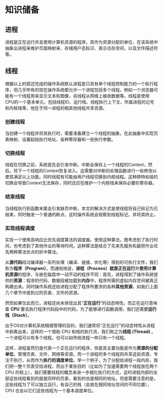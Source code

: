 # 知识储备

## 进程

进程是正在运行并且使用计算机资源的程序。其作为资源分配的单位，在该系统中抽象出进程来维护页面映射来、存储用户态标识、表示访存空间，以及文件描述符等。

## 线程

根据以上的叙述完成的操作系统默认进程是只具有单个线程控制能力的一个执行程序，但几乎所有的现在操作系统都允许一个进程包括多个线程。例如一个浏览器可能有一个线程用来显示文本和图像，另线程从网络上接收数据等。线程是使用CPU的一个基本单元，包括线程ID、运行栈、线程执行上下文、所属进程的记号和内核栈等，他在于同一进程的相其他线程共享资源。

### 创建线程

当创建一个线程并将其执行时，需要准备建立一个线程的抽象。在此抽象中实现页表映射、设置起始执行地址、各种寄存器和一些执行参数。

### 切换线程

线程在切换之前，系统首先会引发中断。中断会保存上一个线程的Context，然后。将下一个线程的Context恢复进入。这需要对中断的处理函数进行一些修改以使其满足以上功能。同时线程有可能由用户线程切换到内核线程。这种跨特权级的切换会导致Context无法保存，同时还应在维护一个内核栈来保存必要的寄存器。

### 结束线程

当线程执行到函数末尾会引发缺页中断，本文的解决方式是使线程将自己标记为已结束，同时触发一个普通的断点，这时操作系统会观察到线程标记，并将其终止。

### 实现线程调度

实现一个使用高响应比优先调度算法的调度器。使用这种算法，既考虑到了执行时间，也考虑到了其他作业的等待时间。这种算法是结合了先来先服务和最短作业优先两种算法优点的折中算法。

从**源代码**经过编译器一系列处理（编译、链接、优化等）得到的可执行文件，我们称为**程序（Program）**。而通俗地说，**进程（Process）**就是**正在运行**并**使用计算机资源**的程序，与放在磁盘中一动不动的程序不同：首先，进程得到了操作系统提供的**资源**：程序的代码、数据段被加载到**内存**中，程序所需的虚拟内存空间被真正构建出来。同时操作系统还给进程分配了程序所要求的各种**其他资源**，如我们上面几个章节中提到过的页表、文件的资源。

然而如果仅此而已，进程还尚未体现出其“**正在运行**”的动态特性。而正在运行意味着 **CPU** 要去执行程序代码段中的代码，为了能够进行函数调用，我们还需要**运行栈（Stack）**。

出于OS对计算机系统精细管理的目的，我们通常将“正在运行”的动态特性从进程中剥离出来，这样的一个借助 CPU 和栈的执行流，我们称之为**线程 (Thread)** 。一个进程可以有多个线程，也可以如传统进程一样只有一个线程。

这样，进程虽然仍是代表一个正在运行的程序，但是其主要功能是作为**资源的分配单位**，管理页表、文件、网络等资源。而一个进程的多个线程则共享这些资源，专注于执行，从而作为**执行的调度单位**。举一个例子，为了分配给进程一段内存，我们把一整个页表交给进程，而出于某些目的（比如为了加速需要两个线程放在两个 CPU 的核上），我们需要线程的概念来进一步细化执行的方式，这时进程内部的全部这些线程看到的就是同样的页表，看到的也是相同的地址。但是需要注意的是，这些线程为了可以独立运行，有自己的栈（会放在相同地址空间的不同位置），CPU 也会以它们这些线程为一个基本调度单位。